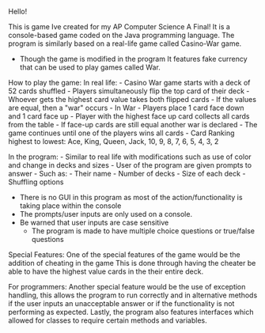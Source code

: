 Hello!

This is game Ive created for my AP Computer Science A Final!
It is a console-based game coded on the Java programming language.
The program is similarly based on a real-life game called Casino-War game.
- Though the game is modified in the program
It features fake currency that can be used to play games called War.

How to play the game:
  In real life:
    - Casino War game starts with a deck of 52 cards shuffled
    - Players simultaneously flip the top card of their deck
    - Whoever gets the highest card value takes both flipped cards
    - If the values are equal, then a "war" occurs
      - In War
        - Players place 1 card face down and 1 card face up
        - Player with the highest face up card collects all cards from the table
        - If face-up cards are still equal another war is declared
    - The game continues until one of the players wins all cards
    - Card Ranking highest to lowest: Ace, King, Queen, Jack, 10, 9, 8, 7, 6, 5, 4, 3, 2
      
  In the program:
    - Similar to real life with modifications such as use of color and change  in decks and sizes
    - User of the program are given prompts to answer
      - Such as:
        - Their name
        - Number of decks
        - Size of each deck
        - Shuffling options
  
  - There is no GUI in this program as most of the action/functionality is taking place within the console
  - The prompts/user inputs are only used on a console.
  - Be warned that user inputs are case sensitive
    - The program is made to have multiple choice questions or true/false questions

Special Features:
    One of the special features of the game would be the addition of cheating in the game
  This is done through having the cheater be able to have the highest value cards in the
  their entire deck.
  
  For programmers:
    Another special feature would be the use of exception handling, this allows the program
  to run correctly and in alternative methods if the user inputs an unacceptable answer
  or if the functionality is not performing as expected.
    Lastly, the program also features interfaces which allowed for classes to require 
    certain methods and variables.
